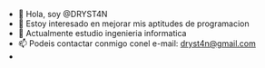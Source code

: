 - 👋 Hola, soy @DRYST4N
- 👀 Estoy interesado en mejorar mis aptitudes de programacion
- 🌱 Actualmente estudio ingenieria informatica
- 📫 Podeis contactar conmigo conel e-mail: dryst4n@gmail.com
- 
<!---
DRYST4N/DRYST4N is a ✨ special ✨ repository because its `README.md` (this file) appears on your GitHub profile.
You can click the Preview link to take a look at your changes.
--->

